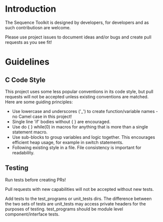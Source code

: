 # Introduction

The Sequence Toolkit is designed by developers, for developers and as such contributiosn are welcome.

Please use project issues to document ideas and/or bugs and 
create pull requests as you see fit!

# Guidelines

## C Code Style

This project uses some less popular conventions in its code style, but pull requests will not be accepted
unless existing conventions are matched. Here are some guiding principles:

* Use lowercase and underscores ('_') to create function/variable names - no Camel case in this project!
* Single line 'if' bodies without { } are encouraged.
* Use do { } while(0) in macros for anything that is more than a single statement macro.
* Use sub-blocks to group variables and logic together. This encourages efficient heap usage,
for example in switch statements.
* Following existing style in a file. File consistency is important for readability.

## Testing

Run tests before creating PRs!

Pull requests with new capabilities will not be accepted without new tests.

Add tests to the test_programs or unit_tests dirs. The difference between the two sets of tests
are unit_tests may access private headers for the purposes of testing. test_programs should be module level
component/interface tests.

